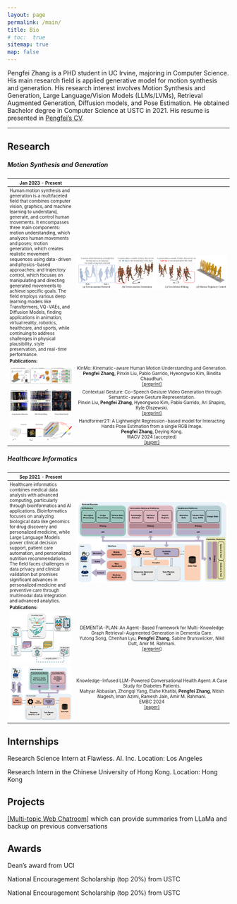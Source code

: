 ```yaml
---
layout: page
permalink: /main/
title: Bio
# toc:  true
sitemap: true
map: false
---
```


Pengfei Zhang is a PHD student in UC Irvine, majoring in Computer Science. His main research field is applied generative model for motion synthesis and generation. His research interest involves Motion Synthesis and Generation, Large Language/Vision Models (LLMs/LVMs), Retrieval Augmented Generation, Diffusion models, and Pose Estimation. He obtained Bachelor degree in Computer Science at USTC in 2021. His resume is presented in [Pengfei’s CV](files/PengfeiZhang_resume.pdf).

---

<!-- #### NEWS 

06/2024: Start a position at Flawless. Inc!

10/2023: One paper is accepted by WACV 2024! -->
<!-- 
10/2023: Switched to the new lab with research on artificial intelligence, computer vision, and large language model for healthcare!

05/2022: One paper is accepted by RECOMB 2023 for oral presentation! -->


<!-- ##### Website Introduction

My scientific experiences are recorded in [research](https://zpf0117b.github.io/PengfeiZhang.github.io/research/) and [publications](https://zpf0117b.github.io/PengfeiZhang.github.io/publications/).  -->


<!-- <embed src="http://files2.17173.com/__flash/2011/10/21/honehone_clock_tr.swf"> -->

<style scoped>
table {
  font-size: 10px;
}
</style>

<style>
table th:first-of-type {
    width: 30%;
}
table th:nth-of-type(2) {
    width: 70%;
}
/* table th:nth-of-type(3) {
    width: 50%;
}
table th:nth-of-type(4) {
    width: 30%;
} */
</style>

## Research

##### Motion Synthesis and Generation

| Jan 2023 - Present       | &nbsp;         |
| ---- |:---------------:|
|Human motion synthesis and generation is a multifaceted field that combines computer vision, graphics, and machine learning to understand, generate, and control human movements. It encompasses three main components: motion understanding, which analyzes human movements and poses; motion generation, which creates realistic movement sequences using data-driven and physics-based approaches; and trajectory control, which focuses on manipulating and directing generated movements to achieve specific goals. The field employs various deep learning models like Transformers, VQ-VAEs, and Diffusion Models, finding applications in animation, virtual reality, robotics, healthcare, and sports, while continuing to address challenges in physical plausibility, style preservation, and real-time performance. | ![C4](pubimages/C4.png) | 
| **Publications:**        | &nbsp;         |
| ![C4.2](pubimages/C4.2.png) | KinMo: Kinematic-aware Human Motion Understanding and Generation.<br> **Pengfei Zhang**, Pinxin Liu, Pablo Garrido, Hyeongwoo Kim, Bindita Chaudhuri.<br> [\[preprint\]](https://arxiv.org/abs/2411.15472) |
| ![C3](pubimages/C3.png) |  Contextual Gesture: Co-Speech Gesture Video Generation through Semantic-aware Gesture Representation.<br> Pinxin Liu, **Pengfei Zhang**, Hyeongwoo Kim, Pablo Garrido, Ari Shapiro, Kyle Olszewski.<br> [\[preprint\]](https://arxiv.org/abs/2502.07239)  |
| ![C2](pubimages/C2.jpg) |  Handformer2T: A Lightweight Regression-based model for Interacting Hands Pose Estimation from a single RGB Image.<br> **Pengfei Zhang**, Deying Kong.  <br> WACV 2024 (accepted)<br> [\[paper\]](https://openaccess.thecvf.com/content/WACV2024/html/Zhang_Handformer2T_A_Lightweight_Regression-Based_Model_for_Interacting_Hands_Pose_Estimation_WACV_2024_paper.html) |



##### Healthcare Informatics

| Sep 2021 - Present       | &nbsp;         |
| ---- |:---------------:|
| Healthcare informatics combines medical data analysis with advanced computing, particularly through bioinformatics and AI applications. Bioinformatics focuses on analyzing biological data like genomics for drug discovery and personalized medicine, while Large Language Models power clinical decision support, patient care automation, and personalized nutrition recommendations. The field faces challenges in data privacy and clinical validation but promises significant advances in personalized medicine and preventive care through multimodal data integration and advanced analytics. | ![R2](pubimages/R2.jpg) |
| **Publications:**        | &nbsp; |
| ![A.C2](pubimages/A.C2.png) |  DEMENTIA-PLAN: An Agent-Based Framework for Multi-Knowledge Graph Retrieval-Augmented Generation in Dementia Care.<br> Yutong Song, Chenhan Lyu, **Pengfei Zhang**, Sabine Brunswicker, Nikil Dutt, Amir M. Rahmani.<br> [\[preprint\]](https://openreview.net/pdf?id=m7KkNKMDVp) |
| ![A.C1](pubimages/A.C1.png) | Knowledge-Infused LLM-Powered Conversational Health Agent: A Case Study for Diabetes Patients.<br> Mahyar Abbasian, Zhongqi Yang, Elahe Khatibi, **Pengfei Zhang**, Nitish Nagesh, Iman Azimi, Ramesh Jain, Amir M. Rahmani.<br> EMBC 2024 <br> [\[paper\]](https://arxiv.org/abs/2402.10153) |


## Internships

Research Science Intern at Flawless. AI. Inc. Location: Los Angeles

Research Intern in the Chinese University of Hong Kong. Location: Hong Kong

## Projects

[\[Multi-topic Web Chatroom\]](https://github.com/zpf0117b/Distributed-Chatroom-with-LLaMa-Powered-Summarization) which can provide summaries from LLaMa and backup on previous conversations

## Awards

Dean’s award from UCI

National Encouragement Scholarship (top 20%) from USTC

National Encouragement Scholarship (top 20%) from USTC
